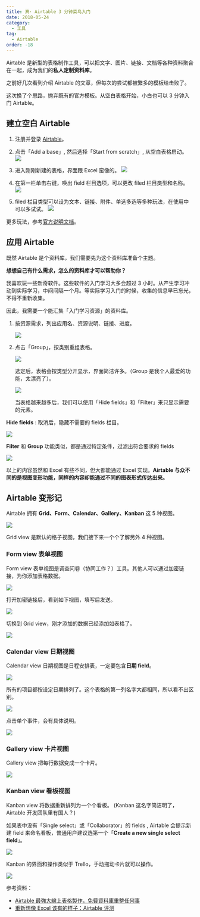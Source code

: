 ```yaml
---
title: 真· Airtable 3 分钟菜鸟入门
date: 2018-05-24
category:
  - 工具
tag:
  - Airtable
order: -18
---
```


Airtable 是新型的表格制作工具，可以把文字、图片、链接、文档等各种资料聚合在一起，成为我们的**私人定制资料库**。

之前好几次看到介绍 Airtable 的文章，但每次的尝试都被繁多的模板给击败了。

这次换了个思路，抛弃既有的官方模板。从空白表格开始，小白也可以 3 分钟入门 Airtable。

## 建立空白 Airtable

1. 注册并登录 [Airtable](https://airtable.com/)。

2. 点击「Add a base」, 然后选择「Start from scratch」, 从空白表格启动。
   ![](https://tc.seoipo.com/20180524095238.png)

3. 进入刚刚新建的表格，界面跟 Excel 蛮像的。
   ![](https://tc.seoipo.com/20180524095557.png)

4. 在第一栏单击右键，唤出 field 栏目选项，可以更改 filed 栏目类型和名称。
   ![](https://tc.seoipo.com/20180524095935.png)

5. filed 栏目类型可以设为文本、链接、附件、单选多选等多种玩法，在使用中可以多试试。
   ![](https://tc.seoipo.com/20180524100437.png)

更多玩法，参考[官方说明文档](https://support.airtable.com/hc/en-us/articles/203229705)。

## 应用 Airtable

既然 Airtable 是个资料库，我们需要先为这个资料库准备个主题。

**想想自己有什么需求，怎么的资料库才可以帮助你？**

我喜欢玩一些新奇软件。这些软件的入门学习大多会超过 3 小时。从产生学习冲动到实际学习，中间间隔一个月。等实际学习入门的时候，收集的信息早已忘光，不得不重新收集。

因此，我需要一个能汇集「入门学习资源」的资料库。

1. 按资源需求，列出应用名、资源说明、链接、进度。

   ![](https://tc.seoipo.com/20180524102247.png)

2. 点击「Group」，按类别重组表格。

   ![](https://tc.seoipo.com/20180524102641.png)

   选定后，表格会按类型分开显示，界面简洁许多。（Group 是我个人最爱的功能，太漂亮了）。

   ![](https://tc.seoipo.com/20180524102740.png)

   当表格越来越多后，我们可以使用「Hide fields」和「Filter」来只显示需要的元素。

**Hide fields** : 取消后，隐藏不需要的 fields 栏目。

![](https://tc.seoipo.com/20180524104251.png)

**Filter** 和 **Group** 功能类似，都是通过特定条件，过滤出符合要求的 fields

![](https://tc.seoipo.com/20180524105035.png)

以上的内容虽然和 Excel 有些不同，但大都能通过 Excel 实现。**Airtable 与众不同的是视图变形功能，同样的内容却能通过不同的图表形式传达出来。**

## Airtable 变形记

Airtable 拥有 **Grid、Form、Calendar、Gallery、Kanban** 这 5 种视图。

![](https://tc.seoipo.com/20180524110129.png)

Grid view 是默认的格子视图，我们接下来一个个了解另外 4 种视图。

### Form view 表单视图

Form view 表单视图是调查问卷（协同工作？）工具。其他人可以通过加密链接，为你添加表格数据。

![](https://tc.seoipo.com/20180524112225.png)

打开加密链接后，看到如下视图，填写后发送。

![](https://tc.seoipo.com/20180524112534.png?imageMogr2/thumbnail/!60p)

切换到 Grid view，刚才添加的数据已经添加如表格了。

![](https://tc.seoipo.com/20180524112659.png)

### Calendar view 日期视图

Calendar view 日期视图是日程安排表，一定要包含**日期 field**。

![](https://tc.seoipo.com/20180524111028.png)

所有的项目都按设定日期排列了。这个表格的第一列名字大都相同，所以看不出区别。

![](https://tc.seoipo.com/20180524111455.png)

点击单个事件，会有具体说明。

![](https://tc.seoipo.com/20180524111716.png)

### Gallery view 卡片视图

Gallery view 把每行数据变成一个卡片。

![](https://tc.seoipo.com/20180524113003.png)

### Kanban view 看板视图

Kanban view 将数据重新排列为一个个看板。 (Kanban 这名字简洁明了，Airtable 开发团队里有国人？)

如果表中没有「Single select」或「Collaborator」的 fields , Airtable 会提示新建 field 来命名看板，普通用户建议选第一个「**Create a new single select field**」。

![](https://tc.seoipo.com/20180524113513.png)

Kanban 的界面和操作类似于 Trello，手动拖动卡片就可以操作。

![](https://tc.seoipo.com/20180524114139.png)

参考资料：

- [Airtable 最強大線上表格製作，免費資料庫重整任何事](http://www.playpcesor.com/2016/06/airtable.html)
- [重新想像 Excel 该有的样子：Airtable 评测](https://sspai.com/post/36402)

